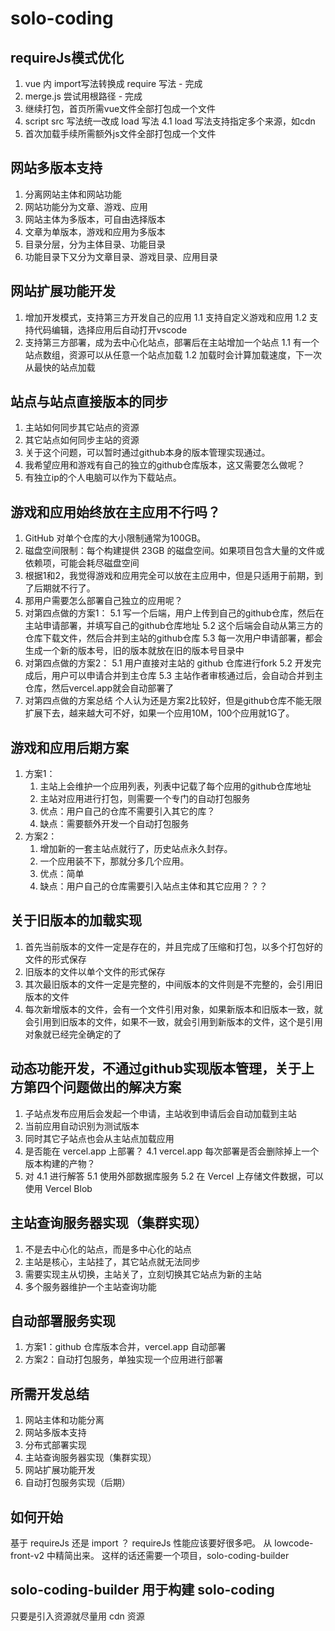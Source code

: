 # solo-coding

## requireJs模式优化
1. vue 内 import写法转换成 require 写法 - 完成
2. merge.js 尝试用根路径 - 完成
3. 继续打包，首页所需vue文件全部打包成一个文件
4. script src 写法统一改成 load 写法
    4.1 load 写法支持指定多个来源，如cdn
5. 首次加载手续所需额外js文件全部打包成一个文件

## 网站多版本支持
1. 分离网站主体和网站功能
2. 网站功能分为文章、游戏、应用
3. 网站主体为多版本，可自由选择版本
4. 文章为单版本，游戏和应用为多版本
5. 目录分层，分为主体目录、功能目录
6. 功能目录下又分为文章目录、游戏目录、应用目录

## 网站扩展功能开发
1. 增加开发模式，支持第三方开发自己的应用
    1.1 支持自定义游戏和应用
    1.2 支持代码编辑，选择应用后自动打开vscode
2. 支持第三方部署，成为去中心化站点，部署后在主站增加一个站点
    1.1 有一个站点数组，资源可以从任意一个站点加载
    1.2 加载时会计算加载速度，下一次从最快的站点加载

## 站点与站点直接版本的同步
1. 主站如何同步其它站点的资源
2. 其它站点如何同步主站的资源
3. 关于这个问题，可以暂时通过github本身的版本管理实现通过。
4. 我希望应用和游戏有自己的独立的github仓库版本，这又需要怎么做呢？
5. 有独立ip的个人电脑可以作为下载站点。

## 游戏和应用始终放在主应用不行吗？
1. GitHub 对单个仓库的大小限制通常为100GB。
2. 磁盘空间限制：每个构建提供 23GB 的磁盘空间。如果项目包含大量的文件或依赖项，可能会耗尽磁盘空间
3. 根据1和2，我觉得游戏和应用完全可以放在主应用中，但是只适用于前期，到了后期就不行了。
4. 那用户需要怎么部署自己独立的应用呢？
5. 对第四点做的方案1：
    5.1 写一个后端，用户上传到自己的github仓库，然后在主站申请部署，并填写自己的github仓库地址
    5.2 这个后端会自动从第三方的仓库下载文件，然后合并到主站的github仓库
    5.3 每一次用户申请部署，都会生成一个新的版本号，旧的版本就放在旧的版本号目录中
6. 对第四点做的方案2：
    5.1 用户直接对主站的 github 仓库进行fork
    5.2 开发完成后，用户可以申请合并到主仓库
    5.3 主站作者审核通过后，会自动合并到主仓库，然后vercel.app就会自动部署了
7. 对第四点做的方案总结
    个人认为还是方案2比较好，但是github仓库不能无限扩展下去，越来越大可不好，如果一个应用10M，100个应用就1G了。

## 游戏和应用后期方案
1. 方案1：
    1. 主站上会维护一个应用列表，列表中记载了每个应用的github仓库地址
    2. 主站对应用进行打包，则需要一个专门的自动打包服务
    3. 优点：用户自己的仓库不需要引入其它的库？
    4. 缺点：需要额外开发一个自动打包服务
2. 方案2：
    1. 增加新的一套主站点就行了，历史站点永久封存。
    2. 一个应用装不下，那就分多几个应用。
    3. 优点：简单
    4. 缺点：用户自己的仓库需要引入站点主体和其它应用？？？

## 关于旧版本的加载实现
1. 首先当前版本的文件一定是存在的，并且完成了压缩和打包，以多个打包好的文件的形式保存
2. 旧版本的文件以单个文件的形式保存
3. 其次最旧版本的文件一定是完整的，中间版本的文件则是不完整的，会引用旧版本的文件
4. 每次新增版本的文件，会有一个文件引用对象，如果新版本和旧版本一致，就会引用到旧版本的文件，如果不一致，就会引用到新版本的文件，这个是引用对象就已经完全确定的了


## 动态功能开发，不通过github实现版本管理，关于上方第四个问题做出的解决方案
1. 子站点发布应用后会发起一个申请，主站收到申请后会自动加载到主站
2. 当前应用自动识别为测试版本
3. 同时其它子站点也会从主站点加载应用
4. 是否能在 vercel.app 上部署？
    4.1 vercel.app 每次部署是否会删除掉上一个版本构建的产物？
5. 对 4.1 进行解答
    5.1 使用外部数据库服务
    5.2 在 Vercel 上存储文件数据，可以使用 Vercel Blob

## 主站查询服务器实现（集群实现）
1. 不是去中心化的站点，而是多中心化的站点
2. 主站是核心，主站挂了，其它站点就无法同步
3. 需要实现主从切换，主站关了，立刻切换其它站点为新的主站
4. 多个服务器维护一个主站查询功能

## 自动部署服务实现
1. 方案1：github 仓库版本合并，vercel.app 自动部署
2. 方案2：自动打包服务，单独实现一个应用进行部署

## 所需开发总结
1. 网站主体和功能分离
2. 网站多版本支持
3. 分布式部署实现
4. 主站查询服务器实现（集群实现）
5. 网站扩展功能开发
6. 自动打包服务实现（后期）

## 如何开始
基于 requireJs 还是 import ？
requireJs 性能应该要好很多吧。
从 lowcode-front-v2 中精简出来。
这样的话还需要一个项目，solo-coding-builder

## solo-coding-builder 用于构建 solo-coding
只要是引入资源就尽量用 cdn 资源